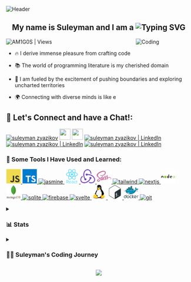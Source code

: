 ![Header](https://capsule-render.vercel.app/api?type=waving&amp;color=gradient&amp;text=Hello%20there!&amp;height=100&amp;section=header)


<h2 align="center" color="#ffd163">My name is Suleyman and I am a <img src="https://readme-typing-svg.herokuapp.com?font=BlinkMacSystemFont&pause=1000&color=1F6FEB&center=true&vCenter=true&random=false&width=435&lines=Front-end+developer" alt="Typing SVG" /></h2> 
  
<img align="right" alt="Coding" width="30%" src="https://raw.githubusercontent.com/anathayna/anathayna/master/assets/bmo.gif" alt="bmo dancing"/>

<p align="left"> <img src="https://komarev.com/ghpvc/?username=AM1G0S&label=Profile%20views&color=0e75b6&style=flat" alt="AM1G0S | Views" /> </p>

- 🔥 I derive immense pleasure from crafting code

- 📚 The world of programming literature is my cherished domain

- 🚀 I am fueled by the excitement of pushing boundaries and exploring uncharted territories
- 🌍 Connecting with diverse minds is like e

<h2 color="#ffd163">📡 Let's Connect and have a Chat!:</h2>

<p align="left" >
<a href="https://vk.com/amigo_0" target="_blank" rel="noreferrer">
<img src="https://cdn-icons-png.flaticon.com/512/5968/5968835.png" height="30" width="30" data-canonical-src="https://cdn-icons-png.flaticon.com/512/2504/2504923.png" alt="suleyman zyazikov"></a>
<a href="https://t.me/zyazikov" target="_blank" rel="noreferrer"><img src="https://camo.githubusercontent.com/e141f18b4b199b7809f61735ffded0e0317ca4eaf100adbbcc0491940ca0db40/68747470733a2f2f63646e2d69636f6e732d706e672e666c617469636f6e2e636f6d2f3531322f323530342f323530343934312e706e67" height="30" width="30" data-canonical-src="https://cdn-icons-png.flaticon.com/512/2504/2504941.png"></a>
  <a href="https://www.instagram.com/suleyman.zyazikov" target="_blank" rel="noreferrer"><img src="https://cdn-icons-png.flaticon.com/512/733/733558.png" height="30" width="30" data-canonical-src="https://cdn-icons-png.flaticon.com/512/733/733558.png"></a>
  <a href="https://linkedin.com/in/am1g0" target="_blank" rel="noreferrer"><img src="https://camo.githubusercontent.com/9d8fc174cc2998661b92484197c3ee2d5d249f252d85bc10066ae8f663d41713/68747470733a2f2f63646e2d69636f6e732d706e672e666c617469636f6e2e636f6d2f3531322f323530342f323530343932332e706e67" alt="suleyman zyazikov | LinkedIn" height="30" width="30" data-canonical-src="https://cdn-icons-png.flaticon.com/512/2504/2504923.png"></a>
  <a href="https://discordapp.com/users/409020732140552203" target="_blank" rel="noreferrer"><img src="https://cdn-icons-png.flaticon.com/512/3670/3670157.png" alt="suleyman zyazikov | LinkedIn" height="30" width="30" data-canonical-src="https://cdn-icons-png.flaticon.com/512/3670/3670157.png"></a>
  <a href="https://kwork.ru/user/am1g0" target="_blank" rel="noreferrer"><img src="https://is1-ssl.mzstatic.com/image/thumb/Purple116/v4/33/b6/7e/33b67ece-42f9-87a9-9d24-3ed885a6d553/AppIcon-0-0-1x_U007emarketing-0-0-0-10-0-0-sRGB-0-0-0-GLES2_U002c0-512MB-85-220-0-0.png/230x0w.webp" alt="suleyman zyazikov | LinkedIn" height="30" width="30" data-canonical-src="https://is1-ssl.mzstatic.com/image/thumb/Purple116/v4/33/b6/7e/33b67ece-42f9-87a9-9d24-3ed885a6d553/AppIcon-0-0-1x_U007emarketing-0-0-0-10-0-0-sRGB-0-0-0-GLES2_U002c0-512MB-85-220-0-0.png/230x0w.webp"></a>
</p>

### 🧰 Some Tools I Have Used and Learned:

<p align="left">
  <a href="https://developer.mozilla.org/en-US/docs/Web/JavaScript" target="_blank" rel="noreferrer">
    <img src="https://raw.githubusercontent.com/devicons/devicon/master/icons/javascript/javascript-original.svg" alt="javascript" width="40" height="40" />
  </a>
  <a href="https://www.typescriptlang.org/" target="_blank" rel="noreferrer">
    <img src="https://raw.githubusercontent.com/devicons/devicon/master/icons/typescript/typescript-original.svg" alt="typescript" width="40" height="40" />
  </a>
  <a href="https://jasmine.github.io/" target="_blank" rel="noreferrer">
    <img src="https://www.vectorlogo.zone/logos/jasmine/jasmine-icon.svg" alt="jasmine" width="40" height="40" />
  </a>
  <a href="https://reactjs.org/" target="_blank" rel="noreferrer">
    <img src="https://raw.githubusercontent.com/devicons/devicon/master/icons/react/react-original-wordmark.svg" alt="react" width="40" height="40" />
  </a>
  <a href="https://redux.js.org" target="_blank" rel="noreferrer">
    <img src="https://raw.githubusercontent.com/devicons/devicon/master/icons/redux/redux-original.svg" alt="redux" width="40" height="40" />
  </a>
  <a href="https://sass-lang.com" target="_blank" rel="noreferrer">
    <img src="https://raw.githubusercontent.com/devicons/devicon/master/icons/sass/sass-original.svg" alt="sass" width="40" height="40" />
  </a>
  <a href="https://tailwindcss.com/" target="_blank" rel="noreferrer">
    <img src="https://www.vectorlogo.zone/logos/tailwindcss/tailwindcss-icon.svg" alt="tailwind" width="40" height="40" />
  </a>
  <a href="https://nextjs.org/" target="_blank" rel="noreferrer">
    <img src="https://cdn.worldvectorlogo.com/logos/nextjs-2.svg" alt="nextjs" width="40" height="40" />
  </a>
  <a href="https://nodejs.org" target="_blank" rel="noreferrer">
    <img src="https://raw.githubusercontent.com/devicons/devicon/master/icons/nodejs/nodejs-original-wordmark.svg" alt="nodejs" width="40" height="40" />
  </a>
  <a href="https://www.mongodb.com/" target="_blank" rel="noreferrer">
    <img src="https://raw.githubusercontent.com/devicons/devicon/master/icons/mongodb/mongodb-original-wordmark.svg" alt="mongodb" width="40" height="40" />
  </a>
  <a href="https://www.sqlite.org/" target="_blank" rel="noreferrer">
    <img src="https://www.vectorlogo.zone/logos/sqlite/sqlite-icon.svg" alt="sqlite" width="40" height="40" />
  </a>
  <a href="https://firebase.google.com/" target="_blank" rel="noreferrer">
    <img src="https://www.vectorlogo.zone/logos/firebase/firebase-icon.svg" alt="firebase" width="40" height="40" />
  </a>
  <a href="https://svelte.dev" target="_blank" rel="noreferrer">
    <img src="https://upload.wikimedia.org/wikipedia/commons/1/1b/Svelte_Logo.svg" alt="svelte" width="40" height="40" />
  </a>
  <a href="https://www.linux.org/" target="_blank" rel="noreferrer">
    <img src="https://raw.githubusercontent.com/devicons/devicon/master/icons/linux/linux-original.svg" alt="linux" width="40" height="40" />
  </a>
  <a href="https://www.gnu.org/software/bash/" target="_blank" rel="noreferrer">
    <img src="https://raw.githubusercontent.com/devicons/devicon/master/icons/bash/bash-original.svg" alt="bash" width="40" height="40" />
  </a>
  <a href="https://www.docker.com/" target="_blank" rel="noreferrer">
    <img src="https://raw.githubusercontent.com/devicons/devicon/master/icons/docker/docker-original-wordmark.svg" alt="docker" width="40" height="40" />
  </a>
  <a href="https://git-scm.com/" target="_blank" rel="noreferrer">
    <img src="https://www.vectorlogo.zone/logos/git-scm/git-scm-icon.svg" alt="git" width="40" height="40" />
  </a>
</p>

<details>
    <summary><h3>📊 Stats</h3></summary>

  <img align="center" width="490" src="https://github-readme-stats.vercel.app/api?show_bg=1&username=AM1G0S&count_private=true&include_all_commits=true&hide=issues&theme=buefy" alt="« AM1G0S  | Stats »" />
   
<img src="assets/vader.gif" align="center">
</details>

<details>
 <summary><h3>👨‍💻 Suleyman's Coding Journey</h3></summary>
   <p>From childhood I started working with operating systems, kernels (Linux/Unix/Windows/Mac OS). As is clear, there is experience with many OS, PC service.
After that I got acquainted with the development of Front-END and since then I have aspired to become a professional programmer. I have a great interest in IT, I am always ready to learn innovations in the genre
I like what I do, and I always try to give 100%. My strengths are my interpersonal skills, attention to detail, ability to work well with others or individually, and ability to quickly and accurately choose new skills, solutions.</p>
</details>
<p align="center">
  <img src="https://capsule-render.vercel.app/api?type=waving&color=gradient&height=100&section=footer"/>
</p>

